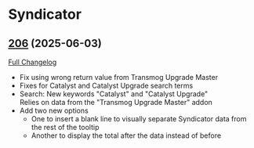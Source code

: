 # Syndicator

## [206](https://github.com/Baganator/Syndicator/tree/206) (2025-06-03)
[Full Changelog](https://github.com/Baganator/Syndicator/compare/205...206) 

- Fix using wrong return value from Transmog Upgrade Master  
- Fixes for Catalyst and Catalyst Upgrade search terms  
- Search: New keywords "Catalyst" and "Catalyst Upgrade"  
    Relies on data from the "Transmog Upgrade Master" addon  
- Add two new options  
    - One to insert a blank line to visually separate Syndicator data from the rest of the tooltip  
    - Another to display the total after the data instead of before  
